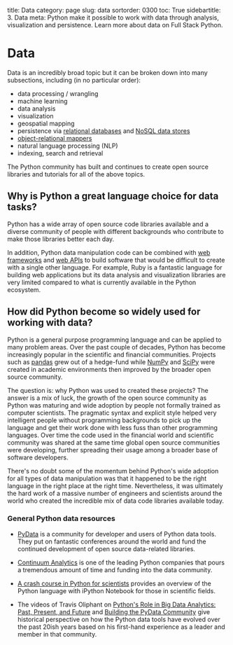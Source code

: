 title: Data
category: page
slug: data
sortorder: 0300
toc: True
sidebartitle: 3. Data
meta: Python make it possible to work with data through analysis, visualization and persistence. Learn more about data on Full Stack Python.


# Data
Data is an incredibly broad topic but it can be broken down into many
subsections, including (in no particular order):

* data processing / wrangling
* machine learning
* data analysis
* visualization
* geospatial mapping
* persistence via [relational databases](/databases.html) and 
  [NoSQL data stores](/no-sql-datastore.html)
* [object-relational mappers](/object-relational-mappers-orms.html)
* natural language processing (NLP)
* indexing, search and retrieval

The Python community has built and continues to create open source libraries 
and tutorials for all of the above topics.


## Why is Python a great language choice for data tasks?
Python has a wide array of open source code libraries available and a
diverse community of people with different backgrounds who contribute to
make those libraries better each day.

In addition, Python data manipulation code can be combined with 
[web frameworks](/web-frameworks.html) and
[web APIs](/application-programming-interfaces.html) to build software
that would be difficult to create with a single other language. For example,
Ruby is a fantastic language for building web applications but its data
analysis and visualization libraries are very limited compared to what
is currently available in the Python ecosystem.


## How did Python become so widely used for working with data?
Python is a general purpose programming language and can be applied to
many problem areas. Over the past couple of decades, Python has become 
increasingly popular in the scientific and financial communities. Projects
such as [pandas](http://pandas.pydata.org/) grew out of a hedge-fund while
[NumPy](http://www.numpy.org/) and [SciPy](http://www.scipy.org/) were
created in academic environments then improved by the broader open source
community.

The question is: why Python was used to created these projects? The answer
is a mix of luck, the growth of the open source community as Python was
maturing and wide adoption by people not formally trained as computer 
scientists. The pragmatic syntax and explicit style helped very intelligent
people without programming backgrounds to pick up the language and get their
work done with less fuss than other programming languages. Over time the
code used in the financial world and scientific community was shared at the
same time global open source communities were developing, further spreading
their usage among a broader base of software developers.

There's no doubt some of the momentum behind Python's wide adoption for all 
types of data manipulation was that it happened to be the right language in
the right place at the right time. Nevertheless, it was ultimately the hard 
work of a massive number of engineers and scientists around the world who
created the incredible mix of data code libraries available today.


### General Python data resources
* [PyData](http://pydata.org/) is a community for developer and users of 
  Python data tools. They put on fantastic conferences around the world and fund 
  the continued development of open source data-related libraries.

* [Continuum Analytics](http://continuum.io/) is one of the leading Python
  companies that pours a tremendous amount of time and funding into
  the data community.

* [A crash course in Python for scientists](http://nbviewer.ipython.org/gist/rpmuller/5920182)
  provides an overview of the Python language with iPython Notebook for those 
  in scientific fields.

* The videos of Travis Oliphant on 
  [Python's Role in Big Data Analytics: Past, Present, and Future](https://www.youtube.com/watch?v=oXRvpBJ-Dkc)
  and 
  [Building the PyData Community](https://www.youtube.com/watch?v=d9Qm3PPoYNQ)
  give historical perspective on how the Python data tools
  have evolved over the past 20ish years based on his first-hand experience
  as a leader and member in that community.
